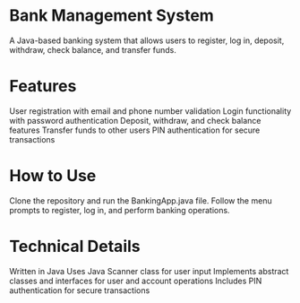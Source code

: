 # Bank Management System
A Java-based banking system that allows users to register, log in, deposit, withdraw, check balance, and transfer funds.

# Features
User registration with email and phone number validation
Login functionality with password authentication
Deposit, withdraw, and check balance features
Transfer funds to other users
PIN authentication for secure transactions

# How to Use
Clone the repository and run the BankingApp.java file.
Follow the menu prompts to register, log in, and perform banking operations.

# Technical Details
Written in Java
Uses Java Scanner class for user input
Implements abstract classes and interfaces for user and account operations
Includes PIN authentication for secure transactions

